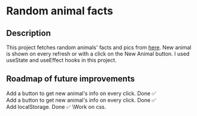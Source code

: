 # Random animal facts

## Description

This project fetches random animals' facts and pics from [here](https://zoo-animal-api.herokuapp.com). New animal is shown on every refresh or with a click on the New Animal button. I used useState and useEffect hooks in this project.

## Roadmap of future improvements

Add a button to get new animal's info on every click. Done ✅ \
Add a button to get new animal's info on every click. Done ✅ \
Add localStorage. Done ✅
\Work on css.
 
